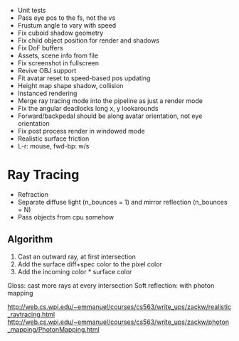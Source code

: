 
* Unit tests
* Pass eye pos to the fs, not the vs
* Frustum angle to vary with speed
* Fix cuboid shadow geometry
* Fix child object position for render and shadows
* Fix DoF buffers
* Assets, scene info from file
* Fix screenshot in fullscreen
* Revive OBJ support
* Fit avatar reset to speed-based pos updating
* Height map shape shadow, collision
* Instanced rendering
* Merge ray tracing mode into the pipeline as just a render mode
* Fix the angular deadlocks long x, y lookarounds
* Forward/backpedal should be along avatar orientation, not eye orientation
* Fix post process render in windowed mode
* Realistic surface friction
* L-r: mouse, fwd-bp: w/s

# Ray Tracing
* Refraction
* Separate diffuse light (n_bounces = 1) and mirror reflection (n_bounces = N)
* Pass objects from cpu somehow

## Algorithm
1. Cast an outward ray, at first intersection
2. Add the surface diff+spec color to the pixel color
3. Add the incoming color * surface color

Gloss: cast more rays at every intersection
Soft reflection: with photon mapping

http://web.cs.wpi.edu/~emmanuel/courses/cs563/write_ups/zackw/realistic_raytracing.html
http://web.cs.wpi.edu/~emmanuel/courses/cs563/write_ups/zackw/photon_mapping/PhotonMapping.html

